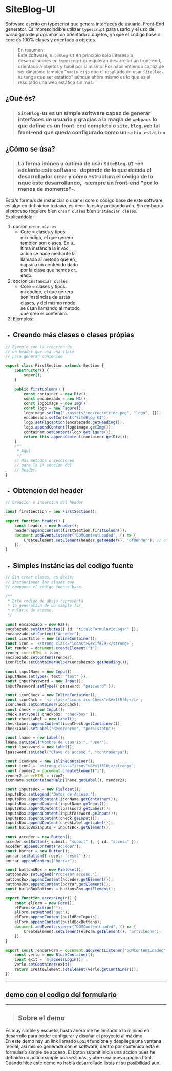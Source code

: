 # SiteBlog-UI

Software escrito en typescript que genera interfaces de usuario. Front-End
generator. Es imprescindible utilízar `typescript` para usarlo y el uso del
paradigma de programacíon orientado a objetos, ya que el codigo base o core es
100% clases y orientado a objetos.

> En resumen:\
> Este software, `SiteBlog-UI` en principío solo interesa a desarrolladores en
> `typescript` que quíeran desarrollar un front-end, orientado a objetos y hábil
> por si mismo. Por hábil entíendo capaz de ser dinámico tambíen."`nadíe díjo`
> que el resultado de usar `SiteBlog-UI` tenga que ser estático" aúnque ahora
> mísmo es lo que es el resultado una web estática sin más.

## ¿Qué és?

> ### `SiteBlog-UI` es un simple software capaz de generar interfaces de usuario y gracias a la magia de `webpack` lo que define es un front-end completo o `site`, `blog`, `web` tal front-end que queda configurado como un `sitio estático`

## ¿Cómo se úsa?

> ### La forma idónea u optíma de usar `SiteBlog-UI` -en adelante este software- depende de lo que decída el desarrollador crear y cómo estructura el código de lo nque este desarrollando, -síempre un front-end "por lo menos de momento"-.

Está/s forma/s de instánciar o usar el core o código base de este software, es
algo en definicíon todavía, es decír lo estoy probando aún. Sin embargo el
proceso requíere bíen `crear clases` bíen `instánciar clases`.\
Explicańdolo:

1. opcíon `crear clases`
   - Core = clases y tipos.\
     mi código, el que genero\
     tambíen son clases. En ú_\
     ltima instáncia la invoc_\
     acíon se hace mediante la\
     llamada al metodo que en_\
     capsula un contenído dado\
     por la clase que hemos cr_\
     eado.
2. opcíon `instánciar clases`
   - Core = clases y tipos.\
     mi código, el que genero\
     son instáncias de estás\
     clases, y del mísmo modo\
     se úsan llamando al metodo\
     que crea el contenído.
3. Ejemplos:
  - ## Creando más clases o clases própias

```typescript
// Ejemplo con la creacíon de
// un header que usa una clase
// para generar contenído

export class FirstSection extends Section {
    constructor() {
        super();
    }

    public firstColumn() {
        const container = new Div();
        const encabezado = new H1();
        const logoimage = new Img();
        const logo = new Figure();
        logoimage.setImg("./assets/img/rocketride.png", "logo", {});
        encabezado.setContent("SiteBlog-UI");
        logo.setFigcaption(encabezado.getHeading());
        logo.appendContent(logoimage.getImg());
        container.setContent(logo.getFigure());
        return this.appendContent(container.getDiv());
    }
    /**
     * Aquí
     */
    // Más metodos o seccíones
    // para la 1ª seccíon del
    // header.
}
```
  - ## Obtencíon del header

```typescript
// Creacíon e insercíon del header

const firstSection = new FirstSection();

export function header() {
    const header = new Header();
    header.appendContent(firstSection.firstColumn());
    document.addEventListener("DOMContentLoaded", () => {
        CreateElement.setElement(header.getHeader(), "ofRender"); // ofRender es un id que debe existír en el index.html y que es dónde va a incluírse el contenído del metodo al invocarlo. Obvía decír que es un id aleatorío y que debe escribirse con la redaccíon del metodo que genera un header con contenido.
    });
}
```
  - ## Simples instáncias del codigo fuente

```typescript
// Sin crear clases, es decír;
// instánciando las clases que
// componen el código fuente base.

/**
 * Este código de abajo representa
 * la generacíon de un simple for_
 * mulario de acceso.
 */

const encabezado = new H2();
encabezado.setAttributes({ id: "tituloFormularioLogin" });
encabezado.setContent("Acceder");
const iconTitle = new InlineContainer();
const icon = `<strong class="icons">&#x1f679;</strong>`;
let render = document.createElement("i");
render.innerHTML = icon;
encabezado.setContent(render);
iconTitle.setContainerHelper(encabezado.getHeading());

const inputName = new Input();
inputName.setType({ text: "text" });
const inputPassword = new Input();
inputPassword.setType({ password: "password" });

const iconCheck = new InlineContainer();
const iconChck = `<i class="icons iconCheck">&#x1f5f6;</i>`;
iconCheck.setContainer(iconChck);
const check = new Input();
check.setType({ checkbox: "checkbox" });
const checkLabel = new Label();
checkLabel.appendContent(iconCheck.getContainer());
checkLabel.setLabel("Recordarme", "persistbtn");

const lname = new Label();
lname.setLabel("Nombre de usuario:", "user");
const lpassword = new Label();
lpassword.setLabel("Clave de acceso.", "contrasenya");

const iconName = new InlineContainer();
const icon2 = `<strong class="icons">&#x1f610;</strong>`;
const render2 = document.createElement("i");
render2.innerHTML = icon2;
iconName.setContainerHelp(lname.getLabel(), render2);

const inputsBox = new Fieldset();
inputsBox.setLegend("Datos de Acceso:");
inputsBox.appendContent(iconName.getContainer());
inputsBox.appendContent(inputName.geInput());
inputsBox.appendContent(lpassword.getLabel());
inputsBox.appendContent(inputPassword.geInput());
inputsBox.appendContent(check.geInput());
inputsBox.appendContent(checkLabel.getLabel());
const buildBoxInputs = inputsBox.getElement();

const acceder = new Button();
acceder.setButton({ submit: "submit" }, { id: "acceso" });
acceder.appendContent("Acceder");
const borrar = new Button();
borrar.setButton({ reset: "reset" });
borrar.appendContent("Borrar");

const buttonsBox = new Fieldset();
buttonsBox.setLegend("Procesar acceso.");
buttonsBox.appendContent(acceder.getElement());
buttonsBox.appendContent(borrar.getElement());
const buildBoxButtons = buttonsBox.getElement();

export function accessLogin() {
    const elForm = new Form();
    elForm.setAction("");
    elForm.setMethod("get");
    elForm.appendContent(buildBoxInputs);
    elForm.appendContent(buildBoxButtons);
    document.addEventListener("DOMContentLoaded", () => {
        CreateElement.setElement(elForm.getElement(), "articleone");
    });
}

export const renderForm = document.addEventListener("DOMContentLoaded", () => {
    const verlo = new BlockContainer();
    const exit = `${accessLogin()}`;
    verlo.setContainer(exit);
    return CreateElement.setElement(verlo.getContainer());
});
```

---

## [demo con el codigo del formulario](https://siteblog-ui.infinityfree.me/?i=1)

---

> ## Sobre el demo

Es muy simple y escueto, hasta ahora me he limitado a lo mínimo en desarrollo para poder configurar y diseñar el proyecto al máximo.  
En este demo hay un link llamado `LOGIN` funcíona y despliega una ventana modal, así mísmo generada con el software, dentro por contenído está el formularío simple de acceso. El botón submit inicía una accíon pues he definído un action simple una vez más, y abre una nueva página html.  
Cúando híce este demo no había desarrollado listas ni su posibilidad aun.